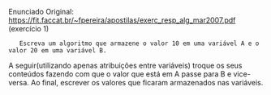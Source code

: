  Enunciado Original: https://fit.faccat.br/~fpereira/apostilas/exerc_resp_alg_mar2007.pdf (exercício 1)


	   Escreva um algoritmo que armazene o valor 10 em uma variável A e o valor 20 em uma variável B.
A seguir(utilizando apenas atribuições entre variáveis) troque os seus conteúdos fazendo com que o
valor que está em A passe para B e vice-versa. Ao final, escrever os valores que ficaram armazenados
nas variáveis. 